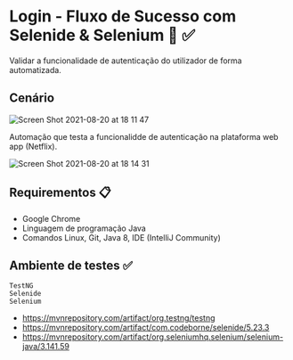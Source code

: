 # Login - Fluxo de Sucesso com Selenide & Selenium 🤖 ✅

Validar a funcionalidade de autenticação do utilizador de forma automatizada.

## Cenário

![Screen Shot 2021-08-20 at 18 11 47](https://user-images.githubusercontent.com/990877/130293848-8ed082b6-c95d-4627-a9f5-c4567bb8508e.png)
 

Automação que testa a funcionalidde de autenticação na plataforma web app (Netflix).

![Screen Shot 2021-08-20 at 18 14 31](https://user-images.githubusercontent.com/990877/130294032-f8f333cb-e2a2-4af5-bb08-b173bcf7c2b6.png)

## Requirementos 📋

* Google Chrome
* Linguagem de programação Java
* Comandos Linux, Git, Java 8, IDE (IntelliJ Community)

## Ambiente de testes ✅

```shell script
TestNG
Selenide
Selenium
```
* https://mvnrepository.com/artifact/org.testng/testng
* https://mvnrepository.com/artifact/com.codeborne/selenide/5.23.3
* https://mvnrepository.com/artifact/org.seleniumhq.selenium/selenium-java/3.141.59
